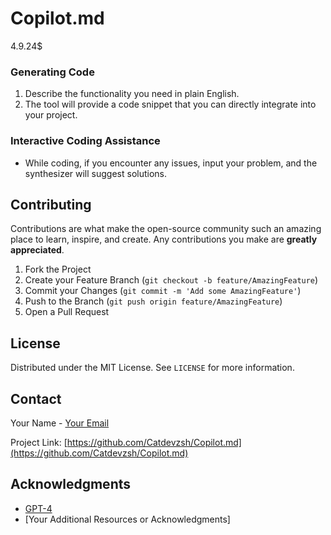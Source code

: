 # Copilot.md
4.9.24$

### Generating Code

1. Describe the functionality you need in plain English.
2. The tool will provide a code snippet that you can directly integrate into your project.

### Interactive Coding Assistance

- While coding, if you encounter any issues, input your problem, and the synthesizer will suggest solutions.

## Contributing

Contributions are what make the open-source community such an amazing place to learn, inspire, and create. Any contributions you make are **greatly appreciated**.

1. Fork the Project
2. Create your Feature Branch (`git checkout -b feature/AmazingFeature`)
3. Commit your Changes (`git commit -m 'Add some AmazingFeature'`)
4. Push to the Branch (`git push origin feature/AmazingFeature`)
5. Open a Pull Request

## License

Distributed under the MIT License. See `LICENSE` for more information.

## Contact

Your Name - [Your Email](mailto:youremail@example.com)

Project Link: [https://github.com/Catdevzsh/Copilot.md](https://github.com/Catdevzsh/Copilot.md)

## Acknowledgments

- [GPT-4](https://openai.com/)
- [Your Additional Resources or Acknowledgments]
